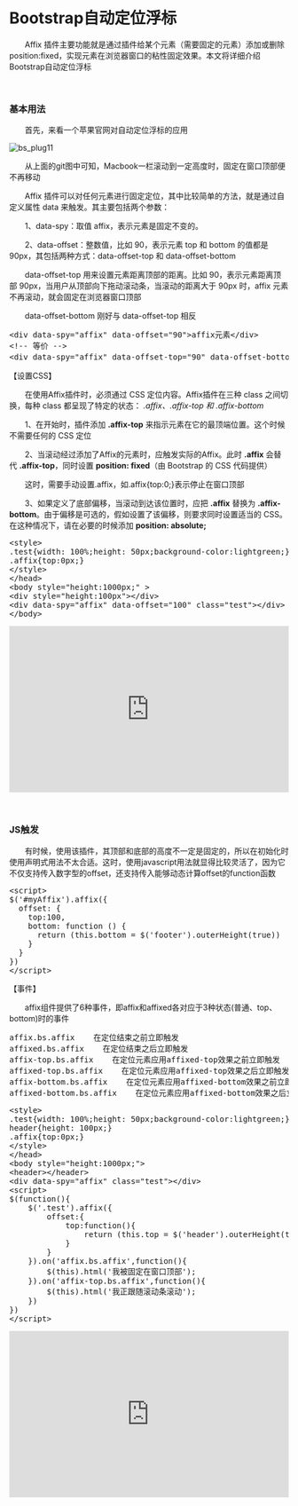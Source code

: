 # Bootstrap自动定位浮标

　　Affix 插件主要功能就是通过插件给某个元素（需要固定的元素）添加或删除position:fixed，实现元素在浏览器窗口的粘性固定效果。本文将详细介绍Bootstrap自动定位浮标

&nbsp;

### 基本用法

　　首先，来看一个苹果官网对自动定位浮标的应用

![bs_plug11](https://pic.xiaohuochai.site/blog/bs_plug11.gif)

　　从上面的git图中可知，Macbook一栏滚动到一定高度时，固定在窗口顶部便不再移动

　　Affix 插件可以对任何元素进行固定定位，其中比较简单的方法，就是通过自定义属性&nbsp;data&nbsp;来触发。其主要包括两个参数：

　　1、data-spy：取值 affix，表示元素是固定不变的。

　　2、data-offset：整数值，比如 90，表示元素 top 和 bottom 的值都是 90px，其包括两种方式：data-offset-top&nbsp;和&nbsp;data-offset-bottom

　　data-offset-top&nbsp;用来设置元素距离顶部的距离。比如 90，表示元素距离顶部 90px，当用户从顶部向下拖动滚动条，当滚动的距离大于 90px 时，affix 元素不再滚动，就会固定在浏览器窗口顶部

　　data-offset-bottom&nbsp;刚好与 data-offset-top 相反

<div class="cnblogs_code">
<pre>&lt;div data-spy="affix" data-offset="90"&gt;affix元素&lt;/div&gt;
&lt;!-- 等价 --&gt;
&lt;div data-spy="affix" data-offset-top="90" data-offset-bottom="90"&gt;affix元素&lt;/div&gt;</pre>
</div>

【设置CSS】

　　在使用Affix插件时，必须通过 CSS 定位内容。Affix插件在三种 class 之间切换，每种 class 都呈现了特定的状态：_&nbsp;.affix、.affix-top 和 .affix-bottom_

　　1、在开始时，插件添加&nbsp;**.affix-top**&nbsp;来指示元素在它的最顶端位置。这个时候不需要任何的 CSS 定位　

　　2、当滚动经过添加了Affix的元素时，应触发实际的Affix。此时&nbsp;**.affix**&nbsp;会替代&nbsp;**.affix-top**，同时设置&nbsp;**position: fixed**（由 Bootstrap 的 CSS 代码提供）

　　这时，需要手动设置.affix，如.affix{top:0;}表示停止在窗口顶部

　　3、如果定义了底部偏移，当滚动到达该位置时，应把&nbsp;**.affix**&nbsp;替换为&nbsp;**.affix-bottom**。由于偏移是可选的，假如设置了该偏移，则要求同时设置适当的 CSS。在这种情况下，请在必要的时候添加&nbsp;**position: absolute;**

<div class="cnblogs_code">
<pre>&lt;style&gt;
.test{width: 100%;height: 50px;background-color:lightgreen;}
.affix{top:0px;}
&lt;/style&gt;
&lt;/head&gt;
&lt;body style="height:1000px;" &gt;
&lt;div style="height:100px"&gt;&lt;/div&gt;
&lt;div data-spy="affix" data-offset="100" class="test"&gt;&lt;/div&gt;
&lt;/body&gt;</pre>
</div>

<iframe style="width: 100%; height: 300px;" src="https://demo.xiaohuochai.site/bootstrap/affix/a1.html" frameborder="0" width="320" height="240"></iframe>

&nbsp;

### JS触发

　　有时候，使用该插件，其顶部和底部的高度不一定是固定的，所以在初始化时使用声明式用法不太合适。这时，使用javascript用法就显得比较灵活了，因为它不仅支持传入数字型的offset，还支持传入能够动态计算offset的function函数

<div class="cnblogs_code">
<pre>&lt;script&gt;
$('#myAffix').affix({
  offset: {
    top:100,
    bottom: function () {
      return (this.bottom = $('footer').outerHeight(true))
    }
  }
})    
&lt;/script&gt;</pre>
</div>

【事件】

　　affix组件提供了6种事件，即affix和affixed各对应于3种状态(普通、top、bottom)时的事件

<div class="cnblogs_code">
<pre>affix.bs.affix    在定位结束之前立即触发
affixed.bs.affix    在定位结束之后立即触发
affix-top.bs.affix    在定位元素应用affixed-top效果之前立即触发
affixed-top.bs.affix    在定位元素应用affixed-top效果之后立即触发
affix-bottom.bs.affix    在定位元素应用affixed-bottom效果之前立即触发
affixed-bottom.bs.affix    在定位元素应用affixed-bottom效果之后立即触发</pre>
</div>
<div class="cnblogs_code">
<pre>&lt;style&gt;
.test{width: 100%;height: 50px;background-color:lightgreen;}
header{height: 100px;}
.affix{top:0px;}
&lt;/style&gt;
&lt;/head&gt;
&lt;body style="height:1000px;"&gt;
&lt;header&gt;&lt;/header&gt;
&lt;div data-spy="affix" class="test"&gt;&lt;/div&gt;
&lt;script&gt;
$(function(){
    $('.test').affix({
        offset:{
            top:function(){
                return (this.top = $('header').outerHeight(true))
            }
        }
    }).on('affix.bs.affix',function(){
        $(this).html('我被固定在窗口顶部');
    }).on('affix-top.bs.affix',function(){
        $(this).html('我正跟随滚动条滚动');
    })
})    
&lt;/script&gt;</pre>
</div>

<iframe style="width: 100%; height: 300px;" src="https://demo.xiaohuochai.site/bootstrap/affix/a2.html" frameborder="0" width="320" height="240"></iframe>

